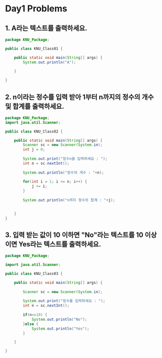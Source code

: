 # Day1 Problems
## 1. A라는 텍스트를 출력하세요.
```java
package KNU_Package;

public class KNU_Class01 {

	public static void main(String[] args) {
		System.out.println("A");

	}
	
}
```

## 2. n이라는 정수를 입력 받아 1부터 n까지의 정수의 개수 및 합계를 출력하세요.
```java
package KNU_Package;
import java.util.Scanner;

public class KNU_Class02 {

	public static void main(String[] args) {
		Scanner sc = new Scanner(System.in);
		int j = 0;
		
		System.out.print("정수n을 입력하세요 : ");
		int n = sc.nextInt();
		
		System.out.println("정수의 개수 : "+n);
		
		for(int i = 1; i <= n; i++) {
			j += i;
		}
		
		System.out.println("n까지 정수의 합계 : "+j);
	

	}
}
```

## 3. 입력 받는 값이 10 이하면 "No"라는 텍스트를 10 이상이면 Yes라는 텍스트를 출력하세요.
```java
package KNU_Package;

import java.util.Scanner;

public class KNU_Class03 {

	public static void main(String[] args) {
		
		Scanner sc = new Scanner(System.in);
		
		System.out.print("정수를 입력하세요 : ");
		int n = sc.nextInt();
		
		if(n<=10) {
			System.out.println("No");
		}else {
			System.out.println("Yes");
		}

	}

}
```